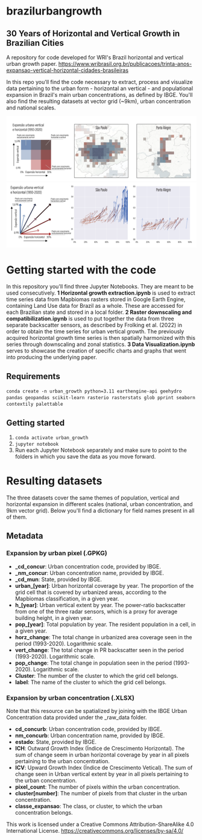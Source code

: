 # brazilurbangrowth
## 30 Years of Horizontal and Vertical Growth in Brazilian Cities
A repository for code developed for WRI's Brazil horizontal and vertical urban growth paper.
https://www.wribrasil.org.br/publicacoes/trinta-anos-expansao-vertical-horizontal-cidades-brasileiras

In this repo you'll find the code necessary to extract, process and visualize data pertaining to the urban form - horizontal an vertical - and populational expansion in Brazil's main urban concentrations, as defined by IBGE. You'll also find the resulting datasets at vector grid (~9km), urban concentration and national scales.

![Data showcase](https://github.com/guilhermeiablo/brazilurbangrowth/blob/main/Figura%203.png?raw=true)
![Data showcase](https://github.com/guilhermeiablo/brazilurbangrowth/blob/main/Figura%204.png?raw=true)


# Getting started with the code
In this repository you'll find three Jupyter Notebooks. They are meant to be used consecutively.
**1 Horizontal growth extraction.ipynb** is used to extract time series data from Mapbiomas rasters stored in Google Earth Engine, containing Land Use data for Brazil as a whole. These are accessed for each Brazilian state and stored in a local folder.
**2 Raster downscaling and compatibilization.ipynb** is used to put together the data from three separate backscatter sensors, as described by Frolking et al. (2022) in order to obtain the time series for urban vertical growth. The previously acquired horizontal growth time series is then spatially harmonized with this series through downscaling and zonal statistics.
**3 Data Visualization.ipynb** serves to showcase the creation of specific charts and graphs that went into producing the underlying paper.

## Requirements
`conda create -n urban_growth python=3.11 earthengine-api geehydro pandas geopandas scikit-learn rasterio rasterstats glob pprint seaborn contextily palettable`

## Getting started
1. `conda activate urban_growth`
2. `jupyter notebook`
3. Run each Jupyter Notebook separately and make sure to point to the folders in which you save the data as you move forward.

# Resulting datasets
The three datasets cover the same themes of population, vertical and horizontal expansion in different scales (national, urban concentration, and 9km vector grid). Below you'll find a dictionary for field names present in all of them.

## Metadata
### Expansion by urban pixel (.GPKG)
- **_cd_concur**: Urban concentration code, provided by IBGE.
- **_nm_concur**: Urban concentration name, provided by IBGE.
- **_cd_mun**: State, provided by IBGE.
- **urban_[year]**: Urban horizontal coverage by year. The proportion of the grid cell that is covered by urbanized areas, according to the Mapbiomas classification, in a given year.
- **h_[year]**: Urban vertical extent by year. The power-ratio backscatter from one of the three radar sensors, which is a proxy for average building height, in a given year.
- **pop_[year]**: Total population by year. The resident population in a cell, in a given year.
- **horz_change**: The total change in urbanized area coverage seen in the period (1993-2020). Logarithmic scale.
- **vert_change**: The total change in PR backscatter seen in the period (1993-2020). Logarithmic scale.
- **pop_change**: The total change in population seen in the period (1993-2020). Logarithmic scale.
- **Cluster**: The number of the cluster to which the grid cell belongs.
- **label**: The name of the cluster to which the grid cell belongs.

### Expansion by urban concentration (.XLSX)
Note that this resource can be spatialized by joining with the IBGE Urban Concentration data provided under the _raw_data folder.
- **cd_concurb**: Urban concentration code, provided by IBGE.
- **nm_concurb**: Urban concentration name, provided by IBGE.
- **estado**: State, provided by IBGE.
- **ICH**: Outward Growth Index (Índice de Crescimento Horizontal). The sum of change seem in urban horizontal coverage by year in all pixels pertaining to the urban concentration.
- **ICV**: Upward Growth Index (Índice de Crescimento Vetical). The sum of change seen in Urban vertical extent by year in all pixels pertaining to the urban concentration.
- **pixel_count**: The number of pixels within the urban concentration.
- **cluster[number]**: The number of pixels from that cluster in the urban concentration.
- **classe_expansao**: The class, or cluster, to which the urban concentration belongs.


This work is licensed under a Creative Commons Attribution-ShareAlike 4.0 International License.
https://creativecommons.org/licenses/by-sa/4.0/
